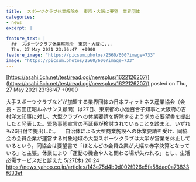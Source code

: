 ```yaml
---
title:  スポーツクラブ休業解除を　東京・大阪に要望　業界団体  
categories:
- news
excerpt: |
  
feature_text: |
  ##  スポーツクラブ休業解除を　東京・大阪に...
  Thu, 27 May 2021 23:36:47  +0900
feature_image: "https://picsum.photos/2560/600?image=733"
image: "https://picsum.photos/2560/600?image=733"
---
```


[https://asahi.5ch.net/test/read.cgi/newsplus/1622126207/](https://asahi.5ch.net/test/read.cgi/newsplus/1622126207/)
posted on Thu, 27 May 2021 23:36:47  +0900

<!--more-->

大手スポーツクラブなどが加盟する業界団体の日本フィットネス産業協会（会長・吉田正昭ルネサンス顧問）は27日、東京都の小池百合子知事と大阪府の吉村洋文知事に対し、大型クラブへの休業要請を解除するよう求める要望書を提出したと発表した。緊急事態宣言の再延長が検討されていることを踏まえ、いずれも26日付で提出した。 　自治体による大型商業施設への休業要請を受け、同協会の会員企業が運営する対象地域の大型スポーツクラブは大半が営業を休止しているという。同協会は要望書で「ほとんどの会員企業が大幅な赤字決算となっている」と主張。休業により「運動の機会や人と関わる場が失われる」とし、生活必需サービスだと訴えた 5/27(木) 20:24 https://news.yahoo.co.jp/articles/143e75d4b0d002f926e5fa58dac0a73833f633ef
